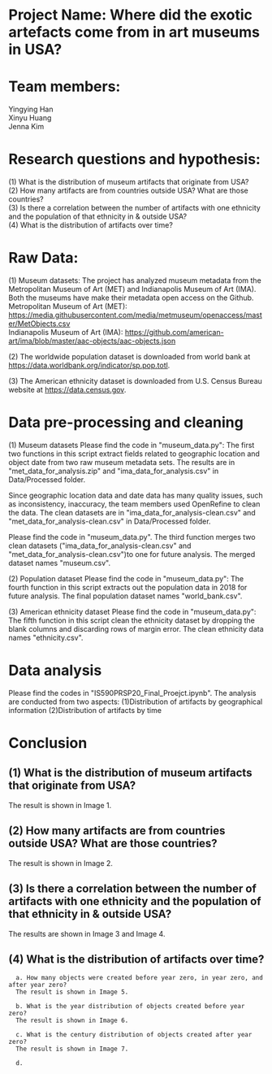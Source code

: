 # Project Name: Where did the exotic artefacts come from in art museums in USA?
# Team members:
Yingying Han  
Xinyu Huang  
Jenna Kim
# Research questions and hypothesis:
(1) What is the distribution of museum artifacts that originate from USA?  
(2) How many artifacts are from countries outside USA? What are those countries?  
(3) Is there a correlation between the number of artifacts with one ethnicity and the population of that ethnicity in & outside USA?  
(4) What is the distribution of artifacts over time?  
# Raw Data:
(1) Museum datasets:
The project has analyzed museum metadata from the Metropolitan Museum of Art (MET) and Indianapolis Museum of Art (IMA). Both the museums have make their metadata open access on the Github.  
Metropolitan Museum of Art (MET): https://media.githubusercontent.com/media/metmuseum/openaccess/master/MetObjects.csv  
Indianapolis Museum of Art (IMA): https://github.com/american-art/ima/blob/master/aac-objects/aac-objects.json  

(2) The worldwide population dataset is downloaded from world bank at https://data.worldbank.org/indicator/sp.pop.totl.  

(3) The American ethnicity dataset is downloaded from U.S. Census Bureau website at https://data.census.gov.  

# Data pre-processing and cleaning
(1) Museum datasets
Please find the code in "museum_data.py": The first two functions in this script extract fields related to geographic location and object date from two raw museum metadata sets. The results are in "met_data_for_analysis.zip" and "ima_data_for_analysis.csv" in Data/Processed folder.

Since geographic location data and date data has many quality issues, such as inconsistency, inaccuracy, the team members used OpenRefine to clean the data. The clean datasets are in "ima_data_for_analysis-clean.csv" and "met_data_for_analysis-clean.csv" in Data/Processed folder.

Please find the code in "museum_data.py". The third function merges two clean datasets ("ima_data_for_analysis-clean.csv" and "met_data_for_analysis-clean.csv")to one for future analysis. The merged dataset names "museum.csv".

(2) Population dataset
Please find the code in "museum_data.py": The fourth function in this script extracts out the population data in 2018 for future analysis. The final population dataset names "world_bank.csv".

(3) American ethnicity dataset
Please find the code in "museum_data.py": The fifth function in this script clean the ethnicity dataset by dropping the blank columns and discarding rows of margin error. The clean ethnicity data names "ethnicity.csv".

# Data analysis
Please find the codes in "IS590PRSP20_Final_Proejct.ipynb". The analysis are conducted from two aspects: 
(1)Distribution of artifacts by geographical information
(2)Distribution of artifacts by time

# Conclusion
## (1) What is the distribution of museum artifacts that originate from USA?
The result is shown in Image 1. 

## (2) How many artifacts are from countries outside USA? What are those countries?  
The result is shown in Image 2.

## (3) Is there a correlation between the number of artifacts with one ethnicity and the population of that ethnicity in & outside USA? 
The results are shown in Image 3 and Image 4.

## (4) What is the distribution of artifacts over time?  
      a. How many objects were created before year zero, in year zero, and after year zero?
      The result is shown in Image 5.
      
      b. What is the year distribution of objects created before year zero?
      The result is shown in Image 6.
      
      c. What is the century distribution of objects created after year zero?
      The result is shown in Image 7.
      
      d. 
      
      
     
